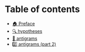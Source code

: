 # Table of contents

* [🏠 Preface](README.md)
* [🔍 hypotheses](hypotheses.md)
* [🔁 antigrams](antigrams.md)
* [2️⃣ antigrams (part 2)](antigrams-part-2.md)
